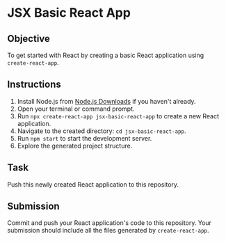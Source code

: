 # JSX Basic React App

## Objective
To get started with React by creating a basic React application using `create-react-app`.

## Instructions
1. Install Node.js from [Node.js Downloads](https://nodejs.org/en/download/) if you haven't already.
2. Open your terminal or command prompt.
3. Run `npx create-react-app jsx-basic-react-app` to create a new React application.
4. Navigate to the created directory: `cd jsx-basic-react-app`.
5. Run `npm start` to start the development server.
6. Explore the generated project structure.

## Task
Push this newly created React application to this repository.

## Submission
Commit and push your React application's code to this repository. Your submission should include all the files generated by `create-react-app`.
